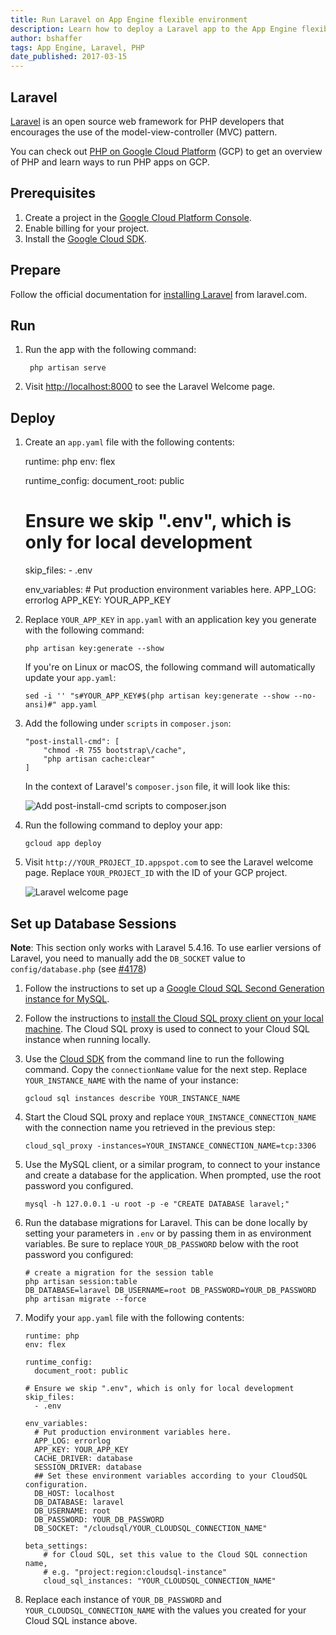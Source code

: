 ```yaml
---
title: Run Laravel on App Engine flexible environment
description: Learn how to deploy a Laravel app to the App Engine flexible environment.
author: bshaffer
tags: App Engine, Laravel, PHP
date_published: 2017-03-15
---
```

## Laravel

[Laravel][laravel] is an open source web framework for PHP developers that encourages the use of the model-view-controller (MVC) pattern.

You can check out [PHP on Google Cloud Platform][php-gcp] (GCP) to get an
overview of PHP and learn ways to run PHP apps on GCP.

## Prerequisites

1. Create a project in the [Google Cloud Platform Console](https://console.cloud.google.com/project).
1. Enable billing for your project.
1. Install the [Google Cloud SDK][cloud_sdk].

## Prepare

Follow the official documentation for [installing Laravel][laravel-install]
from laravel.com.

## Run

1. Run the app with the following command:

        php artisan serve

1. Visit [http://localhost:8000](http://localhost:8000) to see the Laravel
   Welcome page.

## Deploy

1.  Create an `app.yaml` file with the following contents:

      runtime: php
      env: flex
  
      runtime_config:
        document_root: public
  
      # Ensure we skip ".env", which is only for local development
      skip_files:
        - .env
  
      env_variables:
        # Put production environment variables here.
        APP_LOG: errorlog
        APP_KEY: YOUR_APP_KEY

1.  Replace `YOUR_APP_KEY` in `app.yaml` with an application key you generate
    with the following command:

        php artisan key:generate --show

    If you're on Linux or macOS, the following command will automatically
    update your `app.yaml`:

        sed -i '' "s#YOUR_APP_KEY#$(php artisan key:generate --show --no-ansi)#" app.yaml

1.  Add the following under `scripts` in `composer.json`:

        "post-install-cmd": [
            "chmod -R 755 bootstrap\/cache",
            "php artisan cache:clear"
        ]

    In the context of Laravel's `composer.json` file, it will look like this:

    ![Add post-install-cmd scripts to composer.json][composer-json]

1.  Run the following command to deploy your app:

        gcloud app deploy

1.  Visit `http://YOUR_PROJECT_ID.appspot.com` to see the Laravel welcome page. Replace `YOUR_PROJECT_ID`
    with the ID of your GCP project.

    ![Laravel welcome page][laravel-welcome]

## Set up Database Sessions

**Note**: This section only works with Laravel 5.4.16. To use earlier versions of
Laravel, you need to manually add the `DB_SOCKET` value to
`config/database.php` (see [#4178](https://github.com/laravel/laravel/pull/4179/files))

1. Follow the instructions to set up a
   [Google Cloud SQL Second Generation instance for MySQL][cloudsql-create].

1.  Follow the instructions to
    [install the Cloud SQL proxy client on your local machine][cloudsql-install].
    The Cloud SQL proxy is used to connect to your Cloud SQL instance when running
    locally.

1.  Use the [Cloud SDK][cloud_sdk] from the command line to run the following command. Copy
    the `connectionName` value for the next step. Replace `YOUR_INSTANCE_NAME` with the name
    of your instance:

        gcloud sql instances describe YOUR_INSTANCE_NAME

1.  Start the Cloud SQL proxy and replace `YOUR_INSTANCE_CONNECTION_NAME` with
    the connection name you retrieved in the previous step:

        cloud_sql_proxy -instances=YOUR_INSTANCE_CONNECTION_NAME=tcp:3306

1.  Use the MySQL client, or a similar program, to connect to your instance and
    create a database for the application. When prompted, use the root password
    you configured.

        mysql -h 127.0.0.1 -u root -p -e "CREATE DATABASE laravel;"

1.  Run the database migrations for Laravel. This can be done locally by setting
    your parameters in `.env` or by passing them in as environment variables. Be
    sure to replace `YOUR_DB_PASSWORD` below with the root password you
    configured:

        # create a migration for the session table
        php artisan session:table
        DB_DATABASE=laravel DB_USERNAME=root DB_PASSWORD=YOUR_DB_PASSWORD php artisan migrate --force

1.  Modify your `app.yaml` file with the following contents:

        runtime: php
        env: flex

        runtime_config:
          document_root: public

        # Ensure we skip ".env", which is only for local development
        skip_files:
          - .env

        env_variables:
          # Put production environment variables here.
          APP_LOG: errorlog
          APP_KEY: YOUR_APP_KEY
          CACHE_DRIVER: database
          SESSION_DRIVER: database
          ## Set these environment variables according to your CloudSQL configuration.
          DB_HOST: localhost
          DB_DATABASE: laravel
          DB_USERNAME: root
          DB_PASSWORD: YOUR_DB_PASSWORD
          DB_SOCKET: "/cloudsql/YOUR_CLOUDSQL_CONNECTION_NAME"

        beta_settings:
            # for Cloud SQL, set this value to the Cloud SQL connection name,
            # e.g. "project:region:cloudsql-instance"
            cloud_sql_instances: "YOUR_CLOUDSQL_CONNECTION_NAME"
   
1.  Replace each instance of `YOUR_DB_PASSWORD` and `YOUR_CLOUDSQL_CONNECTION_NAME`
    with the values you created for your Cloud SQL instance above.

[php-gcp]: https://cloud.google.com/php
[laravel]: http://laravel.com
[laravel-install]: https://laravel.com/docs/5.4/installation
[laravel-welcome]: https://storage.googleapis.com/gcp-community/tutorials/run-laravel-on-appengine-flexible/welcome-page.png
[cloud_sdk]: https://cloud.google.com/sdk/
[composer-json]: https://storage.googleapis.com/gcp-community/tutorials/run-laravel-on-appengine-flexible/composer-json.png
[cloudsql-create]: https://cloud.google.com/sql/docs/mysql/create-instance
[cloudsql-install]: https://cloud.google.com/sql/docs/mysql/connect-external-app#install
